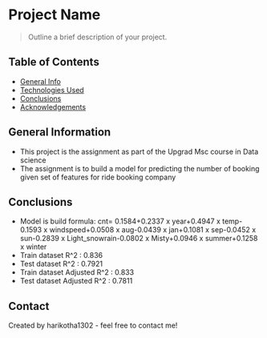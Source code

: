 # Project Name
> Outline a brief description of your project.


## Table of Contents
* [General Info](#general-information)
* [Technologies Used](#technologies-used)
* [Conclusions](#conclusions)
* [Acknowledgements](#acknowledgements)

<!-- You can include any other section that is pertinent to your problem -->

## General Information
- This project is the assignment as part of the Upgrad Msc course in Data science
- The assignment is to build a model for predicting the number of booking given set of features for ride booking company

## Conclusions
- Model is build formula: cnt= 0.1584+0.2337 x year+0.4947 x temp-0.1593 x windspeed+0.0508 x aug-0.0439 x jan+0.1081 x sep-0.0452 x sun-0.2839 x Light_snowrain-0.0802 x Misty+0.0946 x summer+0.1258 x winter
- Train dataset R^2 : 0.836
- Test dataset R^2 : 0.7921
- Train dataset Adjusted R^2 : 0.833
- Test dataset Adjusted R^2 : 0.7811

## Contact
Created by harikotha1302 - feel free to contact me!
